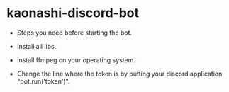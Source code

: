 # kaonashi-discord-bot

- Steps you need before starting the bot.

- install all libs.
- install ffmpeg on your operating system.
- Change the line where the token is by putting your discord application "bot.run('token')".
